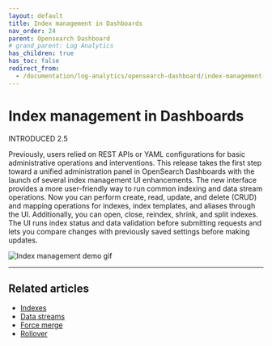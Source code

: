```yaml
---
layout: default
title: Index management in Dashboards
nav_order: 24
parent: Opensearch Dashboard
# grand_parent: Log Analytics
has_children: true
has_toc: false
redirect_from:
  - /documentation/log-analytics/opensearch-dashboard/index-management-in-dashboards
--- 
```


# Index management in Dashboards

INTRODUCED 2.5

Previously, users relied on REST APIs or YAML configurations for basic administrative operations and interventions. This release takes the first step toward a unified administration panel in OpenSearch Dashboards with the launch of several index management UI enhancements. The new interface provides a more user-friendly way to run common indexing and data stream operations. Now you can perform create, read, update, and delete (CRUD) and mapping operations for indexes, index templates, and aliases through the UI. Additionally, you can open, close, reindex, shrink, and split indexes. The UI runs index status and data validation before submitting requests and lets you compare changes with previously saved settings before making updates.

![Index management demo gif]({{site.baseurl}}/images/index-management-in-dashboards/admin-UI-preview.gif)

[](https://opensearch.org/docs/latest/dashboards/im-dashboards/index/#top)

----------

## Related articles[](https://opensearch.org/docs/latest/dashboards/im-dashboards/index/#related-articles)

-   [Indexes](https://opensearch.org/docs/latest/dashboards/im-dashboards/index-management/)
-   [Data streams](https://opensearch.org/docs/latest/dashboards/im-dashboards/datastream/)
-   [Force merge](https://opensearch.org/docs/latest/dashboards/im-dashboards/forcemerge/)
-   [Rollover](https://opensearch.org/docs/latest/dashboards/im-dashboards/rollover/)